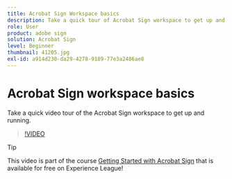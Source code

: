 ```yaml
---
title: Acrobat Sign Workspace basics
description: Take a quick tour of Acrobat Sign workspace to get up and running
role: User
product: adobe sign
solution: Acrobat Sign
level: Beginner
thumbnail: 41205.jpg
exl-id: a914d230-da29-4278-9189-77e3a2486ae8
---
```

# Acrobat Sign workspace basics

Take a quick video tour of the Acrobat Sign workspace to get up and running.

>[!VIDEO](https://video.tv.adobe.com/v/41205?hidetitle=true)

>[!TIP]
>
>This video is part of the course [Getting Started with Acrobat Sign](https://experienceleague.adobe.com/?recommended=Sign-U-1-2020.1) that is available for free on Experience League!

